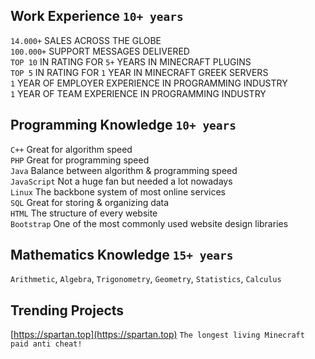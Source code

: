 ## Work Experience `10+ years`
`14.000+` SALES ACROSS THE GLOBE<br>
`100.000+` SUPPORT MESSAGES DELIVERED<br>
`TOP 10` IN RATING FOR `5+` YEARS IN MINECRAFT PLUGINS<br>
`TOP 5` IN RATING FOR `1` YEAR IN MINECRAFT GREEK SERVERS<br>
`1` YEAR OF EMPLOYER EXPERIENCE IN PROGRAMMING INDUSTRY<br>
`1` YEAR OF TEAM EXPERIENCE IN PROGRAMMING INDUSTRY

## Programming Knowledge `10+ years`
`C++` Great for algorithm speed<br>
`PHP` Great for programming speed<br>
`Java` Balance between algorithm & programming speed<br>
`JavaScript` Not a huge fan but needed a lot nowadays<br>
`Linux` The backbone system of most online services<br>
`SQL` Great for storing & organizing data<br>
`HTML` The structure of every website<br>
`Bootstrap` One of the most commonly used website design libraries

## Mathematics Knowledge `15+ years`
`Arithmetic`, `Algebra`, `Trigonometry`, `Geometry`, `Statistics`, `Calculus`

## Trending Projects
[https://spartan.top](https://spartan.top) ``The longest living Minecraft paid anti cheat!``

